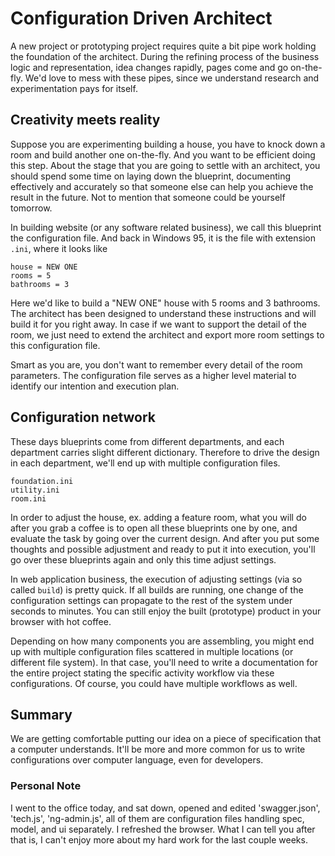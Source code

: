 # Configuration Driven Architect

A new project or prototyping project requires quite a bit pipe work holding the foundation of the architect. During the refining process of the business logic and representation, idea changes rapidly, pages come and go on-the-fly. We'd love to mess with these pipes, since we understand research and experimentation pays for itself.

## Creativity meets reality

Suppose you are experimenting building a house, you have to knock down a room and build another one on-the-fly. And you want to be efficient doing this step. About the stage that you are going to settle with an architect, you should spend some time on laying down the blueprint, documenting effectively and accurately so that someone else can help you achieve the result in the future. Not to mention that someone could be yourself tomorrow.

In building website (or any software related business), we call this blueprint the configuration file. And back in Windows 95, it is the file with extension `.ini`, where it looks like

```
house = NEW ONE
rooms = 5
bathrooms = 3
```

Here we'd like to build a "NEW ONE" house with 5 rooms and 3 bathrooms. The architect has been designed to understand these instructions and will build it for you right away. In case if we want to support the detail of the room, we just need to extend the architect and export more room settings to this configuration file.

Smart as you are, you don't want to remember every detail of the room parameters. The configuration file serves as a higher level material to identify our intention and execution plan.

## Configuration network

These days blueprints come from different departments, and each department carries slight different dictionary. Therefore to drive the design in each department, we'll end up with multiple configuration files.

```
foundation.ini
utility.ini
room.ini
```

In order to adjust the house, ex. adding a feature room, what you will do after you grab a coffee is to open all these blueprints one by one, and evaluate the task by going over the current design. And after you put some thoughts and possible adjustment and ready to put it into execution, you'll go over these blueprints again and only this time adjust settings.

In web application business, the execution of adjusting settings (via so called `build`) is pretty quick. If all builds are running, one change of the configuration settings can propagate to the rest of the system under seconds to minutes. You can still enjoy the built (prototype) product in your browser with hot coffee.

Depending on how many components you are assembling, you might end up with multiple configuration files scattered in multiple locations (or different file system). In that case, you'll need to write a documentation for the entire project stating the specific activity workflow via these configurations. Of course, you could have multiple workflows as well.

## Summary

We are getting comfortable putting our idea on a piece of specification that a computer understands. It'll be more and more common for us to write configurations over computer language, even for developers.

### Personal Note
I went to the office today, and sat down, opened and edited 'swagger.json', 'tech.js', 'ng-admin.js', all of them are configuration files handling spec, model, and ui separately. I refreshed the browser. What I can tell you after that is, I can't enjoy more about my hard work for the last couple weeks.
